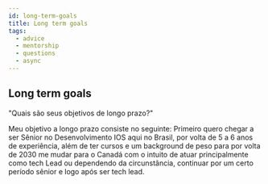 ```yaml
---
id: long-term-goals
title: Long term goals
tags:
  - advice
  - mentorship
  - questions
  - async
---
```


## Long term goals

"Quais são seus objetivos de longo prazo?"

Meu objetivo a longo prazo consiste no seguinte: Primeiro quero chegar a ser Sênior no Desenvolvimento IOS aqui no Brasil, por volta de
5 a 6 anos de experiência, além de ter cursos e um background de peso para por volta de 2030 me mudar para o Canadá com o intuito de 
atuar principalmente como tech Lead ou dependendo da circunstância, continuar por um certo período sênior e logo após ser tech lead.

